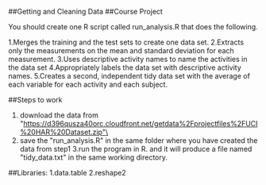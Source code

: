 ##Getting and Cleaning Data
##Course Project

You should create one R script called run_analysis.R that does the following.

1.Merges the training and the test sets to create one data set.
2.Extracts only the measurements on the mean and standard deviation for each measurement.
3.Uses descriptive activity names to name the activities in the data set
4.Appropriately labels the data set with descriptive activity names.
5.Creates a second, independent tidy data set with the average of each variable for each activity and each subject.

##Steps to work 
1. download the data from "https://d396qusza40orc.cloudfront.net/getdata%2Fprojectfiles%2FUCI%20HAR%20Dataset.zip"\
2. save the "run_analysis.R" in the same folder where you have created the data from step1
3.run the program in R. and it will produce a file named "tidy_data.txt" in the same working directory.

##Libraries:
1.data.table
2.reshape2